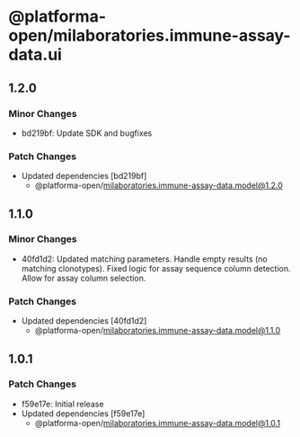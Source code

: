 # @platforma-open/milaboratories.immune-assay-data.ui

## 1.2.0

### Minor Changes

- bd219bf: Update SDK and bugfixes

### Patch Changes

- Updated dependencies [bd219bf]
  - @platforma-open/milaboratories.immune-assay-data.model@1.2.0

## 1.1.0

### Minor Changes

- 40fd1d2: Updated matching parameters. Handle empty results (no matching clonotypes). Fixed logic for assay sequence column detection. Allow for assay column selection.

### Patch Changes

- Updated dependencies [40fd1d2]
  - @platforma-open/milaboratories.immune-assay-data.model@1.1.0

## 1.0.1

### Patch Changes

- f59e17e: Initial release
- Updated dependencies [f59e17e]
  - @platforma-open/milaboratories.immune-assay-data.model@1.0.1
